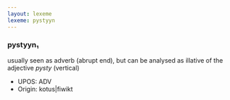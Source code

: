 ```yaml
---
layout: lexeme
lexeme: pystyyn
---
```


###  pystyyn₁

usually seen as adverb (abrupt end), but can be analysed as illative of the adjective *pysty* (vertical)
* UPOS:  ADV
* Origin:  kotus|fiwikt

